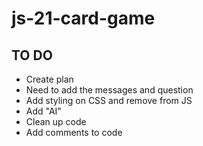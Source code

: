 # js-21-card-game

## TO DO

* Create plan
* Need to add the messages and question  
* Add styling on CSS and remove from JS  
* Add "AI"  
* Clean up code  
* Add comments to code